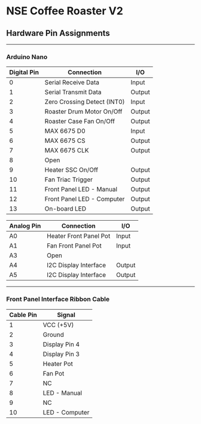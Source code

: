 # NSE Coffee Roaster V2
## Hardware Pin Assignments
----
### Arduino Nano
| Digital Pin | Connection | I/O |
| --- | --- | --- |
| 0 | Serial Receive Data | Input |
| 1 | Serial Transmit Data | Output |
| 2 | Zero Crossing Detect (INT0) | Input |
| 3 | Roaster Drum Motor On/Off | Output |
| 4 | Roaster Case Fan On/Off | Output |
| 5 | MAX 6675 D0 | Input |
| 6 | MAX 6675 CS | Output |
| 7 | MAX 6675 CLK | Output |
| 8 | Open | |
| 9 | Heater SSC On/Off | Output |
| 10 | Fan Triac Trigger | Output |
| 11 | Front Panel LED - Manual | Output |
| 12 | Front Panel LED - Computer | Output |
| 13 | On-board LED | Output |

| Analog Pin | Connection | I/O |
| --- | --- | --- |
| A0 | Heater Front Panel Pot | Input |
| A1 | Fan Front Panel Pot | Input |
| A3 | Open | |
| A4 | I2C Display Interface | Output |
| A5 | I2C Display Interface | Output |
----
### Front Panel Interface Ribbon Cable
| Cable Pin | Signal |
| --- | --- |
| 1 | VCC (+5V) |
| 2 | Ground |
| 3 | Display Pin 4 |
| 4 | Display Pin 3 |
| 5 | Heater Pot |
| 6 | Fan Pot |
| 7 | NC |
| 8 | LED - Manual |
| 9 | NC |
| 10 | LED - Computer |
